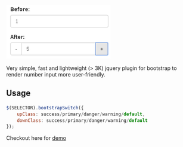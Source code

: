 ![Screenshot](screenshot.png "bootstrap-spin.js")

Very simple, fast and lightweight (> 3K) jquery plugin for bootstrap to render number input more user-friendly.

## Usage

```javascript
$(SELECTOR).bootstrapSwitch({
	upClass: success/primary/danger/warning/default,
	downClass: success/primary/danger/warning/default
});
```

Checkout here for [demo](http://wpic.bitbucket.org/bootstrap-spin/sample.html)
